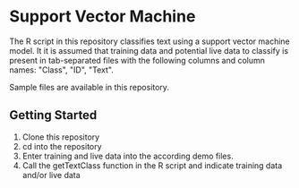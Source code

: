 # Support Vector Machine

The R script in this repository classifies text using a support vector machine model. 
It it is assumed that training data and potential live data to classify is present in tab-separated files with the following columns and column names: "Class", "ID", "Text". 

Sample files are available in this repository. 

## Getting Started

1. Clone this repository
1. cd into the repository
1. Enter training and live data into the according demo files. 
1. Call the getTextClass function in the R script and indicate training data and/or live data
